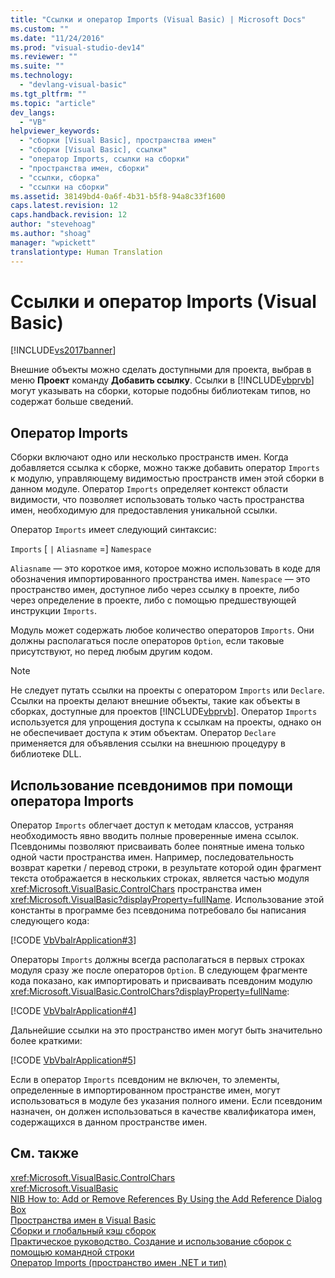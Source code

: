 ```yaml
---
title: "Ссылки и оператор Imports (Visual Basic) | Microsoft Docs"
ms.custom: ""
ms.date: "11/24/2016"
ms.prod: "visual-studio-dev14"
ms.reviewer: ""
ms.suite: ""
ms.technology: 
  - "devlang-visual-basic"
ms.tgt_pltfrm: ""
ms.topic: "article"
dev_langs: 
  - "VB"
helpviewer_keywords: 
  - "сборки [Visual Basic], пространства имен"
  - "сборки [Visual Basic], ссылки"
  - "оператор Imports, ссылки на сборки"
  - "пространства имен, сборки"
  - "ссылки, сборка"
  - "ссылки на сборки"
ms.assetid: 38149bd4-0a6f-4b31-b5f8-94a8c33f1600
caps.latest.revision: 12
caps.handback.revision: 12
author: "stevehoag"
ms.author: "shoag"
manager: "wpickett"
translationtype: Human Translation
---
```

# Ссылки и оператор Imports (Visual Basic)
[!INCLUDE[vs2017banner](../../../csharp/includes/vs2017banner.md)]

Внешние объекты можно сделать доступными для проекта, выбрав в меню **Проект** команду **Добавить ссылку**.  Ссылки в [!INCLUDE[vbprvb](../../../csharp/programming-guide/concepts/linq/includes/vbprvb_md.md)] могут указывать на сборки, которые подобны библиотекам типов, но содержат больше сведений.  
  
## Оператор Imports  
 Сборки включают одно или несколько пространств имен.  Когда добавляется ссылка к сборке, можно также добавить оператор `Imports` к модулю, управляющему видимостью пространств имен этой сборки в данном модуле.  Оператор `Imports` определяет контекст области видимости, что позволяет использовать только часть пространства имен, необходимую для предоставления уникальной ссылки.  
  
 Оператор `Imports` имеет следующий синтаксис:  
  
 `Imports` \[         `|` `Aliasname` \=\] `Namespace`  
  
 `Aliasname` — это короткое имя, которое можно использовать в коде для обозначения импортированного пространства имен.  `Namespace` — это пространство имен, доступное либо через ссылку в проекте, либо через определение в проекте, либо с помощью предшествующей инструкции `Imports`.  
  
 Модуль может содержать любое количество операторов `Imports`.  Они должны располагаться после операторов `Option`, если таковые присутствуют, но перед любым другим кодом.  
  
> [!NOTE]
>  Не следует путать ссылки на проекты с оператором `Imports` или `Declare`.  Ссылки на проекты делают внешние объекты, такие как объекты в сборках, доступные для проектов [!INCLUDE[vbprvb](../../../csharp/programming-guide/concepts/linq/includes/vbprvb_md.md)].  Оператор `Imports` используется для упрощения доступа к ссылкам на проекты, однако он не обеспечивает доступа к этим объектам.  Оператор `Declare` применяется для объявления ссылки на внешнюю процедуру в библиотеке DLL.  
  
## Использование псевдонимов при помощи оператора Imports  
 Оператор `Imports` облегчает доступ к методам классов, устраняя необходимость явно вводить полные проверенные имена ссылок.  Псевдонимы позволяют присваивать более понятные имена только одной части пространства имен.  Например, последовательность возврат каретки \/ перевод строки, в результате которой один фрагмент текста отображается в нескольких строках, является частью модуля <xref:Microsoft.VisualBasic.ControlChars> пространства имен <xref:Microsoft.VisualBasic?displayProperty=fullName>.  Использование этой константы в программе без псевдонима потребовало бы написания следующего кода:  
  
 [!CODE [VbVbalrApplication#3](../CodeSnippet/VS_Snippets_VBCSharp/VbVbalrApplication#3)]  
  
 Операторы `Imports` должны всегда располагаться в первых строках модуля сразу же после операторов `Option`.   В следующем фрагменте кода показано, как импортировать и присваивать псевдоним модулю <xref:Microsoft.VisualBasic.ControlChars?displayProperty=fullName>:  
  
 [!CODE [VbVbalrApplication#4](../CodeSnippet/VS_Snippets_VBCSharp/VbVbalrApplication#4)]  
  
 Дальнейшие ссылки на это пространство имен могут быть значительно более краткими:  
  
 [!CODE [VbVbalrApplication#5](../CodeSnippet/VS_Snippets_VBCSharp/VbVbalrApplication#5)]  
  
 Если в оператор `Imports` псевдоним не включен, то элементы, определенные в импортированном пространстве имен, могут использоваться в модуле без указания полного имени.  Если псевдоним назначен, он должен использоваться в качестве квалификатора имен, содержащихся в данном пространстве имен.  
  
## См. также  
 <xref:Microsoft.VisualBasic.ControlChars>   
 <xref:Microsoft.VisualBasic>   
 [NIB How to: Add or Remove References By Using the Add Reference Dialog Box](http://msdn.microsoft.com/ru-ru/3bd75d61-f00c-47c0-86a2-dd1f20e231c9)   
 [Пространства имен в Visual Basic](../../../visual-basic/programming-guide/program-structure/namespaces.md)   
 [Сборки и глобальный кэш сборок](../Topic/Assemblies%20and%20the%20Global%20Assembly%20Cache%20\(C%23%20and%20Visual%20Basic\).md)   
 [Практическое руководство. Создание и использование сборок с помощью командной строки](../Topic/How%20to:%20Create%20and%20Use%20Assemblies%20Using%20the%20Command%20Line%20\(C%23%20and%20Visual%20Basic\).md)   
 [Оператор Imports \(пространство имен .NET и тип\)](../../../visual-basic/language-reference/statements/imports-statement-net-namespace-and-type.md)